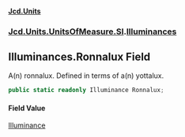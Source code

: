 #### [Jcd.Units](index.md 'index')
### [Jcd.Units.UnitsOfMeasure.SI](Jcd.Units.UnitsOfMeasure.SI.md 'Jcd.Units.UnitsOfMeasure.SI').[Illuminances](Illuminances.md 'Jcd.Units.UnitsOfMeasure.SI.Illuminances')

## Illuminances.Ronnalux Field

A(n) ronnalux. Defined in terms of a(n) yottalux.

```csharp
public static readonly Illuminance Ronnalux;
```

#### Field Value
[Illuminance](Illuminance.md 'Jcd.Units.UnitTypes.Illuminance')